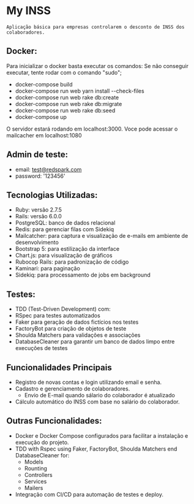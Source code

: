 # My INSS

    Aplicação básica para empresas controlarem o desconto de INSS dos colaboradores.

## Docker:
Para inicializar o docker basta executar os comandos:
Se não conseguir executar, tente rodar com o comando "sudo";

- docker-compose build 
- docker-compose run web yarn install --check-files
- docker-compose run web rake db:create
- docker-compose run web rake db:migrate
- docker-compose run web rake db:seed
- docker-compose up

O servidor estará rodando em localhost:3000.
Voce pode acessar o mailcacher em localhost:1080

## Admin de teste:
- email: test@redspark.com
- password: '123456'

## Tecnologias Utilizadas:

- Ruby: versão 2.7.5
- Rails: versão 6.0.0
- PostgreSQL: banco de dados relacional
- Redis: para gerenciar filas com Sidekiq
- Mailcatcher: para captura e visualização de e-mails em ambiente de desenvolvimento
- Bootstrap 5: para estilização da interface
- Chart.js: para visualização de gráficos
- Rubocop Rails: para padronização de código
- Kaminari: para paginação
- Sidekiq: para processamento de jobs em background

## Testes:

- TDD (Test-Driven Development) com:
- RSpec para testes automatizados
- Faker para geração de dados fictícios nos testes
- FactoryBot para criação de objetos de teste
- Shoulda Matchers para validações e associações
- DatabaseCleaner para garantir um banco de dados limpo entre execuções de testes

## Funcionalidades Principais

- Registro de novas contas e login utilizando email e senha.
- Cadastro e gerenciamento de colaboradores.
    - Envio de E-mail quando sálario do colaborador é atualizado
- Cálculo automático do INSS com base no salário do colaborador.

## Outras Funcionalidades:

- Docker e Docker Compose configurados para facilitar a instalação e execução do projeto.
- TDD with Rspec using Faker, FactoryBot, Shoulda Matchers end DatabaseCleaner for:
    - Models
    - Rounting
    - Controllers
    - Services
    - Mailers
- Integração com CI/CD para automação de testes e deploy.

    
